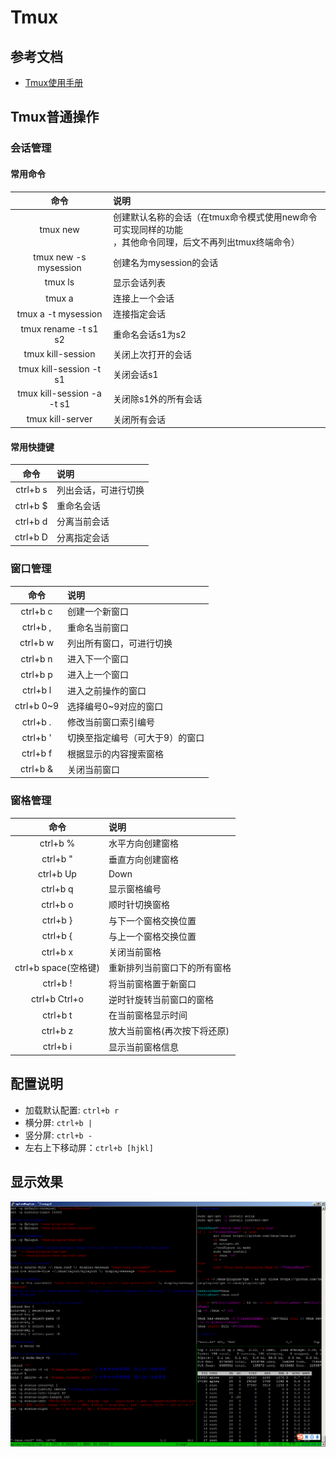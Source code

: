 # Tmux

## 参考文档

* [Tmux使用手册](http://louiszhai.github.io/2017/09/30/tmux/)

## Tmux普通操作

### 会话管理 

#### 常用命令

| 命令 | 说明 |
:--:|:--
tmux new                    | 创建默认名称的会话（在tmux命令模式使用new命令可实现同样的功能<br>，其他命令同理，后文不再列出tmux终端命令）
tmux new -s mysession       | 创建名为mysession的会话
tmux ls                     | 显示会话列表
tmux a                      | 连接上一个会话
tmux a -t mysession         |  连接指定会话
tmux rename -t s1 s2        | 重命名会话s1为s2
tmux kill-session           | 关闭上次打开的会话
tmux kill-session -t s1     | 关闭会话s1
tmux kill-session -a -t s1  | 关闭除s1外的所有会话
tmux kill-server            | 关闭所有会话

#### 常用快捷键

| 命令 | 说明 |
:--:|:--
ctrl+b s  | 列出会话，可进行切换
ctrl+b $  | 重命名会话
ctrl+b d  | 分离当前会话
ctrl+b D  | 分离指定会话

### 窗口管理

| 命令 | 说明 |
:--:|:--
ctrl+b c    | 创建一个新窗口
ctrl+b ,    | 重命名当前窗口
ctrl+b w    | 列出所有窗口，可进行切换
ctrl+b n    | 进入下一个窗口
ctrl+b p    | 进入上一个窗口
ctrl+b l    | 进入之前操作的窗口
ctrl+b 0~9  | 选择编号0~9对应的窗口
ctrl+b .    | 修改当前窗口索引编号
ctrl+b '    | 切换至指定编号（可大于9）的窗口
ctrl+b f    | 根据显示的内容搜索窗格
ctrl+b &    | 关闭当前窗口

### 窗格管理

| 命令 | 说明 |
:--:|:--
ctrl+b %                    | 水平方向创建窗格
ctrl+b "                    | 垂直方向创建窗格
ctrl+b Up|Down|Left|Right   | 根据箭头方向切换窗格
ctrl+b q                    | 显示窗格编号
ctrl+b o                    | 顺时针切换窗格
ctrl+b }                    | 与下一个窗格交换位置
ctrl+b {                    | 与上一个窗格交换位置
ctrl+b x                    | 关闭当前窗格
ctrl+b space(空格键)         | 重新排列当前窗口下的所有窗格
ctrl+b !                    | 将当前窗格置于新窗口
ctrl+b Ctrl+o               | 逆时针旋转当前窗口的窗格
ctrl+b t                    | 在当前窗格显示时间
ctrl+b z                    | 放大当前窗格(再次按下将还原)
ctrl+b i                    | 显示当前窗格信息

## 配置说明

* 加载默认配置: `ctrl+b r`
* 横分屏: `ctrl+b |`
* 竖分屏: `ctrl+b -`
* 左右上下移动屏：`ctrl+b [hjkl]`

## 显示效果

![img/tmux.png](img/tmux.png)